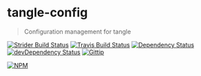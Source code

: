 # tangle-config

> Configuration management for tangle

[![Strider Build Status](https://ci.ldk.io/tanglejs/config/badge)](https://ci.ldk.io/tanglejs/config/)
[![Travis Build Status](https://secure.travis-ci.org/tanglejs/config.png?branch=master)](http://travis-ci.org/tanglejs/config)
[![Dependency Status](https://david-dm.org/tanglejs/config.png)](https://david-dm.org/tanglejs/config)
[![devDependency Status](https://david-dm.org/tanglejs/config/dev-status.png)](https://david-dm.org/tanglejs/config#info=devDependencies)
[![Gittip](http://img.shields.io/gittip/logankoester.png)](https://www.gittip.com/logankoester/)

[![NPM](https://nodei.co/npm/tangle-config.png?downloads=true)](https://nodei.co/npm/tangle-config/)


